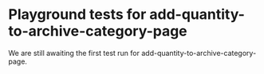 # Playground tests for add-quantity-to-archive-category-page
We are still awaiting the first test run for add-quantity-to-archive-category-page.
